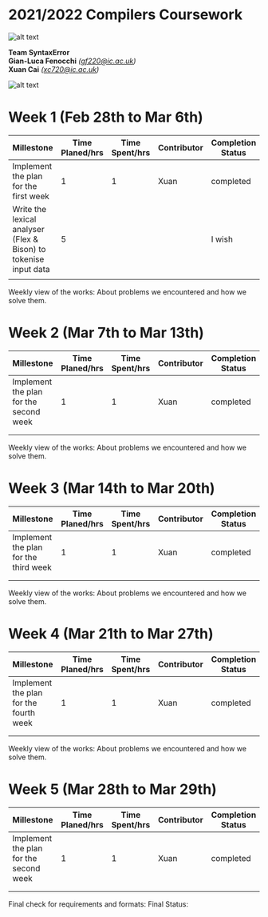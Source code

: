 2021/2022 Compilers Coursework
==============================

![alt text](https://c.tenor.com/fMJfs_qW9b8AAAAC/deletes-computer-old-man.gif?raw=true)  

**Team SyntaxError**  
**Gian-Luca Fenocchi** *(gf220@ic.ac.uk)*  
**Xuan Cai** *(xc720@ic.ac.uk)*

	
![alt text](https://www.cise.ufl.edu/~mssz/CompOrg/Table2.1-MIPSregisters.gif?raw=true)


Week 1 (Feb 28th to Mar 6th)
============

| Millestone                            |  Time Planed/hrs | Time Spent/hrs | Contributor | Completion Status |
|---------------------------------------|------------------|----------------|-------------|-------------------|
| Implement the plan for the first week | 1                | 1              | Xuan        | completed         |
| Write the lexical analyser (Flex & Bison) to tokenise input data |         5         |                |             |      I wish             |
|                                       |                  |                |             |                   |

Weekly view of the works:
About problems we encountered and how we solve them.

Week 2 (Mar 7th to Mar 13th)
============

| Millestone                            |  Time Planed/hrs | Time Spent/hrs | Contributor | Completion Status |
|---------------------------------------|------------------|----------------|-------------|-------------------|
| Implement the plan for the second week | 1                | 1              | Xuan        | completed         |
|                                       |                  |                |             |                   |
|                                       |                  |                |             |                   |

Weekly view of the works:
About problems we encountered and how we solve them.

Week 3 (Mar 14th to Mar 20th)
============

| Millestone                            |  Time Planed/hrs | Time Spent/hrs | Contributor | Completion Status |
|---------------------------------------|------------------|----------------|-------------|-------------------|
| Implement the plan for the third week | 1                | 1              | Xuan        | completed         |
|                                       |                  |                |             |                   |
|                                       |                  |                |             |                   |

Weekly view of the works:
About problems we encountered and how we solve them.

Week 4 (Mar 21th to Mar 27th)
============

| Millestone                            |  Time Planed/hrs | Time Spent/hrs | Contributor | Completion Status |
|---------------------------------------|------------------|----------------|-------------|-------------------|
| Implement the plan for the fourth week | 1                | 1              | Xuan        | completed         |
|                                       |                  |                |             |                   |
|                                       |                  |                |             |                   |

Weekly view of the works:
About problems we encountered and how we solve them.

Week 5 (Mar 28th to Mar 29th)
============

| Millestone                            |  Time Planed/hrs | Time Spent/hrs | Contributor | Completion Status |
|---------------------------------------|------------------|----------------|-------------|-------------------|
| Implement the plan for the second week | 1                | 1              | Xuan        | completed         |
|                                       |                  |                |             |                   |
|                                       |                  |                |             |                   |

Final check for requirements and formats:
Final Status:
